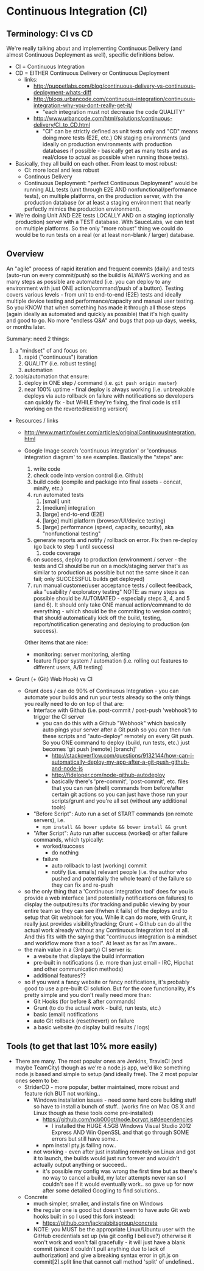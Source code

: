 # Continuous Integration (CI)

## Terminology: CI vs CD
We're really talking about and implementing Continuous Delivery (and almost Continuous Deployment as well), specific definitions below.

- CI = Continuous Integration
- CD = EITHER Continuous Delivery or Continuous Deployment
	- links:
		- http://puppetlabs.com/blog/continuous-delivery-vs-continuous-deployment-whats-diff
		- http://blogs.urbancode.com/continuous-integration/continuous-integration-why-you-dont-really-get-it/
			- "each integration must not decrease the code QUALITY"
		- http://www.urbancode.com/html/solutions/continuous-delivery/CI_to_CD.html
			- "CI" can be strictly defined as unit tests only and "CD" means doing more tests (E2E, etc.) ON staging environments (and ideally on production environments with production databases if possible - basically get as many tests and as real/close to actual as possible when running those tests).
- Basically, they all build on each other. From least to most robust:
	- CI: more local and less robust
	- Continous Delivery
	- Continuous Deployment: "perfect Continuous Deployment" would be running ALL tests (unit through E2E AND nonfunctional/performance tests), on multiple platforms, on the production server, with the production database (or at least a staging environment that nearly perfectly mimics the production environment).
- We're doing Unit AND E2E tests LOCALLY AND on a staging (optionally production) server with a TEST database. With SauceLabs, we can test on multiple platforms. So the only "more robust" thing we could do would be to run tests on a real (or at least non-blank / larger) database.


## Overview
An "agile" process of rapid iteration and frequent commits (daily) and tests (auto-run on every commit/push) so the build is ALWAYS working and as many steps as possible are automated (i.e. you can deploy to any environment with just ONE action/command/push of a button). Testing covers various levels - from unit to end-to-end (E2E) tests and ideally multiple device testing and performance/capacity and manual user testing. So you KNOW that when something has made it through all those steps (again ideally as automated and quickly as possible) that it's high quality and good to go. No more "endless Q&A" and bugs that pop up days, weeks, or months later.

Summary: need 2 things:

1. a "mindset" of and focus on:
	1. rapid ("continuous") iteration
	2. QUALITY (i.e. robust testing)
	3. automation
2. tools/automation that ensure:
	1. deploy in ONE step / command (i.e. `git push origin master`)
	2. near 100% uptime - final deploy is always working (i.e. unbreakable deploys via auto rollback on failure with notifications so developers can quickly fix - but WHILE they're fixing, the final code is still working on the reverted/existing version)

- Resources / links
	- http://www.martinfowler.com/articles/originalContinuousIntegration.html
	- Google Image search 'continuous integration' or 'continuous integration diagram' to see examples. Basically the "steps" are:
		1. write code
		2. check code into version control (i.e. Github)
		3. build code (compile and package into final assets - concat, minify, etc.)
		4. run automated tests
			1. [small] unit
			2. [medium] integration
			3. [large] end-to-end (E2E)
			4. [large] multi platform (browser/UI/device testing)
			5. [large] performance (speed, capacity, security), aka "nonfunctional testing"
		5. generate reports and notify / rollback on error. Fix then re-deploy (go back to step 1 until success)
			1. code coverage
		6. on success, deploy to production (environment / server - the tests and CI should be run on a mock/staging server that's as similar to production as possible but not the same since it can fail; only SUCCESSFUL builds get deployed)
		7. run manual customer/user acceptance tests / collect feedback, aka "usability / exploratory testing"
		NOTE: as many steps as possible should be AUTOMATED - especially steps 3, 4, and 5 (and 6). It should only take ONE manual action/command to do everything - which should be the commiting to version control; that should automatically kick off the build, testing, report/notification generating and deploying to production (on success).
		
		Other items that are nice:
		- monitoring: server monitoring, alerting
		- feature flipper system / automation (i.e. rolling out features to different users, A/B testing)

- Grunt (+ (Git) Web Hook) vs CI
	- Grunt does / can do 90% of Continuous Integration - you can automate your builds and run your tests already so the only things you really need to do on top of that are:
		- Interface with Github (i.e. post-commit / post-push 'webhook') to trigger the CI server
			- you can do this with a Github "Webhook" which basically auto pings your server after a Git push so you can then run these scripts and "auto-deploy" remotely on every Git push. So you ONE command to deploy (build, run tests, etc.) just becomes 'git push [remote] [branch]'
				- http://stackoverflow.com/questions/9132144/how-can-i-automatically-deploy-my-app-after-a-git-push-github-and-node-js
				- http://fideloper.com/node-github-autodeploy
				- basically there's 'pre-commit', 'post-commit', etc. files that you can run (shell) commands from before/after certain git actions so you can just have those run your scripts/grunt and you're all set (without any additional tools)
		- "Before Script": Auto run a set of START commands (on remote servers), i.e.
			- `npm install && bower update && bower install && grunt`
		- "After Script": Auto run after success (worked) or after failure commands, which typically:
			- worked/success
				- do nothing
			- failure
				- auto rollback to last (working) commit
				- notify (i.e. emails) relevant people (i.e. the author who pushed and potentially the whole team) of the failure so they can fix and re-push
	- so the only thing that a 'Continuous Integration tool' does for you is provide a web interface (and potentially notifications on failures) to display the output/results (for tracking and public viewing by your entire team so they can see if/when it fails) of the deploys and to setup that Git webhook for you. While it can do more, with Grunt, it really just provides visibility/tracking; Grunt + Github can do all the actual work already without any Continuous Integration tool at all. And this fits with the saying that "continuous integration is a mindset and workflow more than a tool". At least as far as I'm aware..
	- the main value in a (3rd party) CI server is:
		- a website that displays the build information
		- pre-built in notifications (i.e. more than just email - IRC, Hipchat and other communication methods)
		- additional features??
	- so if you want a fancy website or fancy notifications, it's probably good to use a pre-built CI solution. But for the core functionality, it's pretty simple and you don't really need more than:
		- Git Hooks (for before & after commands)
		- Grunt (to do the actual work - build, run tests, etc.)
		- basic (email) notifications
		- auto Git rollback (reset/revert) on failure
		- a basic website (to display build results / logs)

		
## Tools (to get that last 10% more easily)
- There are many. The most popular ones are Jenkins, TravisCI (and maybe TeamCity) though as we're a node.js app, we'd like something node.js based and simple to setup (and ideally free). The 2 most popular ones seem to be:
	- StriderCD - more popular, better maintained, more robust and feature rich BUT not working..
		- Windows installation issues - need some hard core building stuff so have to install a bunch of stuff.. (works fine on Mac OS X and Linux though as these tools come pre-installed)
			- https://github.com/ncb000gt/node.bcrypt.js#dependencies
				- I installed the HUGE 4.5GB Windows Visual Studio 2012 Express AND Win OpenSSL and that go through SOME errors but still have some..
			- npm install pty.js failing now..
		- not working - even after just installing remotely on Linux and got it to launch, the builds would just run forever and wouldn't actually output anything or succeed..
			- it's possible my config was wrong the first time but as there's no way to cancel a build, my later attempts never ran so I couldn't see if it would eventually work.. so gave up for now after some detailed Googling to find solutions..
	- Concrete
		- much simpler, smaller, and installs fine on Windows
		- the regular one is good but doesn't seem to have auto Git web hooks built in so I used this fork instead:
			- https://github.com/jackrabbitsgroup/concrete
		- NOTE: you MUST be the appropriate Linux/Ubuntu user with the GitHub credentials set up (via git config I believe?) otherwise it won't work and won't fail gracefully - it will just have a blank commit (since it couldn't pull anything due to lack of authorization) and give a breaking syntax error in git.js on commit[2].split line that cannot call method 'split' of undefined..
		